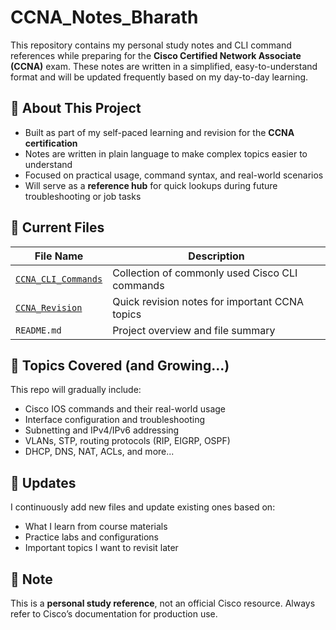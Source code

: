 
# CCNA_Notes_Bharath

This repository contains my personal study notes and CLI command references while preparing for the **Cisco Certified Network Associate (CCNA)** exam. These notes are written in a simplified, easy-to-understand format and will be updated frequently based on my day-to-day learning.

## 📘 About This Project

- Built as part of my self-paced learning and revision for the **CCNA certification**
- Notes are written in plain language to make complex topics easier to understand
- Focused on practical usage, command syntax, and real-world scenarios
- Will serve as a **reference hub** for quick lookups during future troubleshooting or job tasks

## 📂 Current Files

| File Name              | Description                                        |
|------------------------|----------------------------------------------------|
| [`CCNA_CLI_Commands`](https://github.com/Bharathkasyap/CCNA_Notes_Bharath/blob/main/CCNA_CLI_Commands.md) | Collection of commonly used Cisco CLI commands     |
| [`CCNA_Revision`](https://github.com/Bharathkasyap/CCNA_Notes_Bharath/blob/main/CCNA_Revision.md)     | Quick revision notes for important CCNA topics     |
| `README.md`            | Project overview and file summary                  |

## 🧠 Topics Covered (and Growing...)

This repo will gradually include:
- Cisco IOS commands and their real-world usage
- Interface configuration and troubleshooting
- Subnetting and IPv4/IPv6 addressing
- VLANs, STP, routing protocols (RIP, EIGRP, OSPF)
- DHCP, DNS, NAT, ACLs, and more...

## 🔄 Updates

I continuously add new files and update existing ones based on:
- What I learn from course materials
- Practice labs and configurations
- Important topics I want to revisit later

## 📌 Note

This is a **personal study reference**, not an official Cisco resource. Always refer to Cisco’s documentation for production use.
